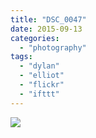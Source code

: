 ```yaml
---
title: "DSC_0047"
date: 2015-09-13
categories: 
  - "photography"
tags: 
  - "dylan"
  - "elliot"
  - "flickr"
  - "ifttt"
---
```


![](https://farm6.staticflickr.com/5832/21208559808_f79a5e253e_b.jpg)
